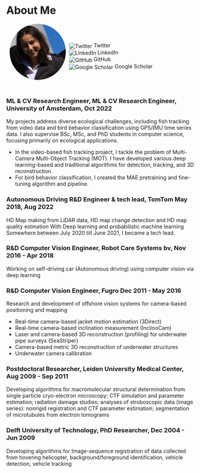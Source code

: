 # About Me

<div style="display: flex; flex-wrap: wrap; align-items: center;">

  <div style="flex: 1; min-width: 150px; text-align: center; margin-bottom: 20px;">
    <img src="me.jpeg" alt="Profile Picture" style="width: 150px; border-radius: 50%;">
  </div>

  <div style="flex: 2; min-width: 200px;">
    <ul style="list-style: none; padding-left: 0;">
      <li>
        <a href="https://twitter.com/fkariminejadasl" target="_blank" style="text-decoration: none; color: inherit;">
          <img src="https://cdn.jsdelivr.net/gh/devicons/devicon/icons/twitter/twitter-original.svg" alt="Twitter" width="20" style="vertical-align: middle;"> Twitter
        </a>
      </li>
      <li>
        <a href="https://www.linkedin.com/in/fkariminejadasl" target="_blank" style="text-decoration: none; color: inherit;">
          <img src="https://cdn.jsdelivr.net/gh/devicons/devicon/icons/linkedin/linkedin-original.svg" alt="LinkedIn" width="20" style="vertical-align: middle;"> LinkedIn
        </a>
      </li>
      <li>
        <a href="https://github.com/fkariminejadasl" target="_blank" style="text-decoration: none; color: inherit;">
          <img src="https://cdn.jsdelivr.net/gh/devicons/devicon/icons/github/github-original.svg" alt="GitHub" width="20" style="vertical-align: middle;"> GitHub
        </a>
      </li>
      <li>
        <a href="https://scholar.google.com/citations?user=MIKTj4AAAAAJ&hl=en" target="_blank" style="text-decoration: none; color: inherit;">
          <img src="https://upload.wikimedia.org/wikipedia/commons/c/c7/Google_Scholar_logo.svg" alt="Google Scholar" width="20" style="vertical-align: middle;"> Google Scholar
        </a>
      </li>
    </ul>
  </div>

</div>

### ML & CV Research Engineer, ML & CV Research Engineer, University of Amsterdam, Oct 2022

My projects address diverse ecological challenges, including fish tracking from video data and bird behavior classification using GPS/IMU time series data. I also supervise BSc, MSc, and PhD students in computer science, focusing primarily on ecological applications.

- In the video-based fish tracking project, I tackle the problem of Multi-Camera Multi-Object Tracking (MOT). I have developed various deep learning-based and traditional algorithms for detection, tracking, and 3D reconstruction.
- For bird behavior classification, I created the MAE pretraining and fine-tuning algorithm and pipeline.

### Autonomous Driving R&D Engineer & tech lead, TomTom May 2018, Aug 2022

HD Map making from LiDAR data, HD map change detection and HD map quality estmation With Deep learning and probabilistic machine learning
Somewhere between July 2020 till June 2021, I became a tech lead.

### R&D Computer Vision Engineer, Robot Care Systems bv, Nov 2016 - Apr 2018

Working on self-driving car (Autonomous driving) using computer vision via deep learning

### R&D Computer Vision Engineer, Fugro Dec 2011 - May 2016

Research and development of offshore vision systems for camera-based positioning and mapping

- Real-time camera-based jacket motion estimation (3Direct)
- Real-time camera-based inclination measurement (InclinoCam)
- Laser and camera-based 3D reconstruction (profiling) for underwater pipe surveys (SeaStriper)
- Camera-based metric 3D reconstruction of underwater structures 
- Underwater camera calibration

### Postdoctoral Researcher, Leiden University Medical Center, Aug 2009 - Sep 2011

Developing algorithms for macromolecular structural determination from single particle cryo-electron microscopy; CTF simulation and parameter estimation; radiation damage studies; analyses of stroboscopic data (image series): nonrigid registration and CTF parameter estimation; segmentation of microtubules from electron tomograms

### Delft University of Technology, PhD Researcher, Dec 2004 - Jun 2009 

Developing algorithms for Image-sequence registration of data collected from hovering helicopter, background/foreground identification, vehicle detection, vehicle tracking





